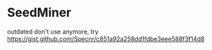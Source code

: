 # SeedMiner
outdated don't use anymore, try https://gist.github.com/Specnr/c851a92a258dd1fdbe3eee588f3f14d8
